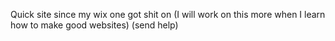 Quick site since my wix one got shit on (I will work on this more when I learn how to make good websites) (send help)

